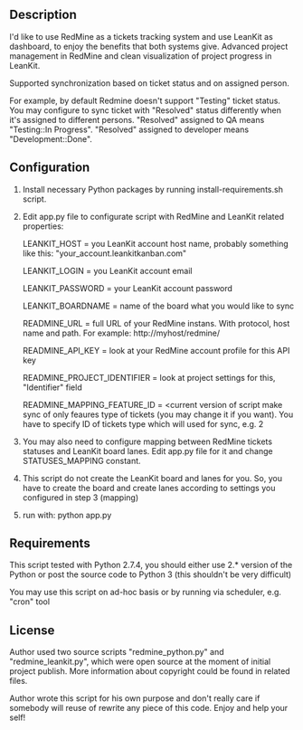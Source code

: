 ## Description

I'd like to use RedMine as a tickets tracking system and use LeanKit as dashboard, to enjoy the benefits that both systems give. Advanced project management in RedMine and clean visualization of project progress in LeanKit.

Supported synchronization based on ticket status and on assigned person. 

For example, by default Redmine doesn't support "Testing" ticket status. You may configure to sync ticket with "Resolved" status differently when it's assigned to different persons. "Resolved" assigned to QA means "Testing::In Progress". "Resolved" assigned to developer means "Development::Done".

## Configuration

1. Install necessary Python packages by running install-requirements.sh script.
2. Edit app.py file to configurate script with RedMine and LeanKit related properties:

	LEANKIT_HOST = you LeanKit account host name, probably something like this: "your_account.leankitkanban.com"

	LEANKIT_LOGIN = you LeanKit account email

	LEANKIT_PASSWORD = your LeanKit account password

	LEANKIT_BOARDNAME = name of the board what you would like to sync

	READMINE_URL = full URL of your RedMine instans. With protocol, host name and path. For example: http://myhost/redmine/

	READMINE_API_KEY = look at your RedMine account profile for this API key

	READMINE_PROJECT_IDENTIFIER = look at project settings for this, "Identifier" field

	READMINE_MAPPING_FEATURE_ID = <current version of script make sync of only feaures type of tickets (you may change it if you want). You have to specify ID of tickets type which will used for sync, e.g. 2

3. You may also need to configure mapping between RedMine tickets statuses and LeanKit board lanes. Edit app.py file for it and change STATUSES_MAPPING constant.
4. This script do not create the LeanKit board and lanes for you. So, you have to create the board and create lanes according to settings you configured in step 3 (mapping)
5. run with:
	python app.py

## Requirements

This script tested with Python 2.7.4, you should either use 2.* version of the Python or post the source code to Python 3 (this shouldn't be very difficult)

You may use this script on ad-hoc basis or by running via scheduler, e.g. "cron" tool

## License

Author used two source scripts "redmine_python.py" and "redmine_leankit.py", which were open source at the moment of initial project publish. More information about copyright could be found in related files.

Author wrote this script for his own purpose and don't really care if somebody will reuse of rewrite any piece of this code. Enjoy and help your self!
